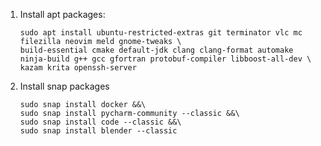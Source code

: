 1. Install apt packages:
    ```
    sudo apt install ubuntu-restricted-extras git terminator vlc mc filezilla neovim meld gnome-tweaks \
    build-essential cmake default-jdk clang clang-format automake ninja-build g++ gcc gfortran protobuf-compiler libboost-all-dev \
    kazam krita openssh-server
    ```

1. Install snap packages
    ```
    sudo snap install docker &&\
    sudo snap install pycharm-community --classic &&\
    sudo snap install code --classic &&\
    sudo snap install blender --classic
    ```
